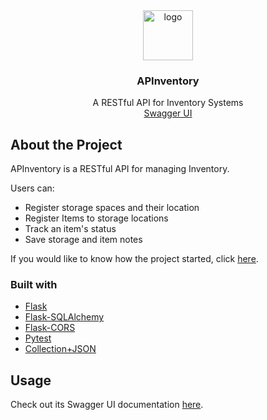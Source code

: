 <div align="center">
  <a href="https://github.com/alecntan/APInventory">
    <img src="https://user-images.githubusercontent.com/31383469/156869866-c14117fc-90e9-4449-959d-3148c5a5c439.png" alt='logo' height="80" />
  </a>

  <h3 align="center">APInventory</h3>

  <p align="center">
   A RESTful API for Inventory Systems
    <br />
    <a href="https://apinventory.alectan.dev/swagger/">Swagger UI</a>
  </p>
</div>

## About the Project
APInventory is a RESTful API for managing Inventory.

Users can:
<ul>
  <li>Register storage spaces and their location</li>
  <li>Register Items to storage locations</li>
  <li>Track an item's status</li>
  <li>Save storage and item notes</li>
</ul>

If you would like to know how the project started, click [here](https://blog.alectan.dev/Inventory_System/).

### Built with
<ul>
  <li><a href='https://flask.palletsprojects.com/en/2.0.x/'>Flask</a></li>
  <li><a href='https://flask-sqlalchemy.palletsprojects.com/en/2.x/'>Flask-SQLAlchemy</a></li>
  <li><a href='https://flask-cors.readthedocs.io/en/latest/'>Flask-CORS</a></li>
  <li><a href='https://docs.pytest.org/en/7.0.x/'>Pytest</a></li>
   <li><a href='https://github.com/collection-json/spec'>Collection+JSON</a></li>
</ul>

## Usage

Check out its Swagger UI documentation [here](https://apinventory.alectan.dev/swagger/#/Storage).

